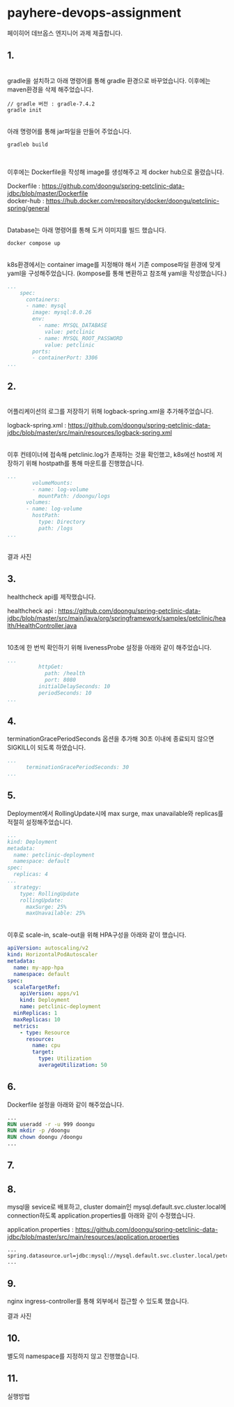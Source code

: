 # payhere-devops-assignment
페이히어 데브옵스 엔지니어 과제 제출합니다.

## 1.
<br/>
gradle을 설치하고 아래 명령어를 통해 gradle 환경으로 바꾸었습니다.
이후에는 maven환경을 삭제 해주었습니다.

```
// gradle 버전 : gradle-7.4.2
gradle init
```
<br/>
아래 명령어를 통해 jar파일을 만들어 주었습니다.

```
gradleb build
```

<br/>

이후에는 Dockerfile을 작성해 image를 생성해주고 제 docker hub으로 올렸습니다. 

Dockerfile : https://github.com/doongu/spring-petclinic-data-jdbc/blob/master/Dockerfile<br/>
docker-hub : https://hub.docker.com/repository/docker/doongu/petclinic-spring/general



<br/>
Database는 아래 명령어를 통해 도커 이미지를 빌드 했습니다.

```
docker compose up
```
<br/>
k8s환경에서는 container image를 지정해야 해서 기존 compose파일 환경에 맞게 yaml을 구성해주었습니다. (kompose를 통해 변환하고 참조해 yaml을 작성했습니다.)


```yaml
...
    spec:
      containers:
      - name: mysql
        image: mysql:8.0.26
        env:
          - name: MYSQL_DATABASE
            value: petclinic
          - name: MYSQL_ROOT_PASSWORD
            value: petclinic
        ports:
        - containerPort: 3306
...
```

## 2.
<br/>
어플리케이션의 로그를 저장하기 위해 logback-spring.xml을 추가해주었습니다.<br/>

logback-spring.xml : https://github.com/doongu/spring-petclinic-data-jdbc/blob/master/src/main/resources/logback-spring.xml<br/>

<br/>
이후 컨테이너에 접속해 petclinic.log가 존재하는 것을 확인했고, k8s에선 host에 저장하기 위해 hostpath를 통해 마운트를 진행했습니다.

```yaml
...
        volumeMounts:
        - name: log-volume
          mountPath: /doongu/logs
      volumes:
      - name: log-volume
        hostPath:
          type: Directory
          path: /logs
...
```

<br/>
결과 사진


## 3.

healthcheck api를 제작했습니다.

healthcheck api : https://github.com/doongu/spring-petclinic-data-jdbc/blob/master/src/main/java/org/springframework/samples/petclinic/health/HealthController.java 

<br/>
10초에 한 번씩 확인하기 위해 livenessProbe 설정을 아래와 같이 해주었습니다.

```yaml
...
          httpGet:
            path: /health
            port: 8080
          initialDelaySeconds: 10
          periodSeconds: 10
...
```

## 4.
terminationGracePeriodSeconds 옵션을 추가해 30초 이내에 종료되지 않으면 SIGKILL이 되도록 하였습니다.

```yaml
...
      terminationGracePeriodSeconds: 30
...
```

## 5.

Deployment에서 RollingUpdate시에 max surge, max unavailable와 replicas를 적절히 설정해주었습니다.
```yaml
...
kind: Deployment
metadata:
  name: petclinic-deployment
  namespace: default
spec:
  replicas: 4
...
  strategy:
    type: RollingUpdate
    rollingUpdate:
      maxSurge: 25%
      maxUnavailable: 25%

```

<br/>
이후로 scale-in, scale-out을 위해 HPA구성을 아래와 같이 했습니다.

```yaml
apiVersion: autoscaling/v2
kind: HorizontalPodAutoscaler
metadata:
  name: my-app-hpa
  namespace: default
spec:
  scaleTargetRef:
    apiVersion: apps/v1
    kind: Deployment
    name: petclinic-deployment
  minReplicas: 1
  maxReplicas: 10
  metrics:
    - type: Resource
      resource:
        name: cpu
        target:
          type: Utilization
          averageUtilization: 50
```

## 6.
Dockerfile 설정을 아래와 같이 해주었습니다.
```Dockerfile
...
RUN useradd -r -u 999 doongu
RUN mkdir -p /doongu
RUN chown doongu /doongu
...
```


## 7.



## 8.
mysql을 sevice로 배포하고, cluster domain인 mysql.default.svc.cluster.local에 connection하도록 application.properties를 아래와 같이 수정했습니다.

application.properties : https://github.com/doongu/spring-petclinic-data-jdbc/blob/master/src/main/resources/application.properties
```properties
...
spring.datasource.url=jdbc:mysql://mysql.default.svc.cluster.local/petclinic
...
```

## 9.
nginx ingress-controller를 통해 외부에서 접근할 수 있도록 했습니다.

결과 사진

## 10.
별도의 namespace를 지정하지 않고 진행했습니다.


## 11.
실행방법
